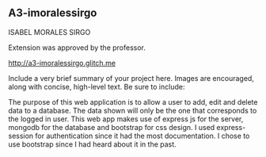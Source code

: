 
## A3-imoralessirgo

ISABEL MORALES SIRGO

Extension was approved by the professor.

http://a3-imoralessirgo.glitch.me

Include a very brief summary of your project here. Images are encouraged, along with concise, high-level text. Be sure to include:

The purpose of this web application is to allow a user to add, edit and delete data to a database.
The data shown will only be the one that corresponds to the logged in user. 
This web app makes use of express js for the server, mongodb for the database and bootstrap for css design.
I used express-session for authentication since it had the most documentation.
I chose to use bootstrap since I had heard about it in the past.

